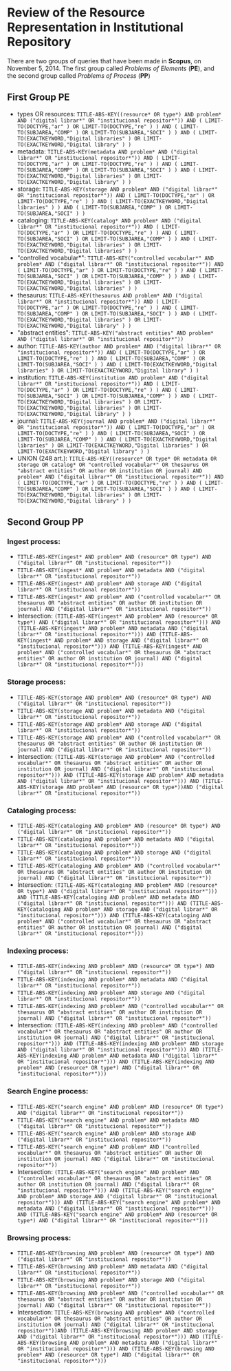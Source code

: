 Review of the Resource Representation in Institutional Repository
========

There are two groups of queries that have been made in **Scopus**, on November 5, 2014. The first group called *Problems of Elements* (**PE**), and the second group called *Problems of Process* (**PP**)


First Group PE
--------

* types OR resources:
	`TITLE-ABS-KEY((resource* OR type*) AND problem* AND ("digital librar*" OR "institucional repositor*")) AND ( LIMIT-TO(DOCTYPE,"ar" ) OR LIMIT-TO(DOCTYPE,"re" ) ) AND ( LIMIT-TO(SUBJAREA,"COMP" ) OR LIMIT-TO(SUBJAREA,"SOCI" ) ) AND ( LIMIT-TO(EXACTKEYWORD,"Digital libraries" ) OR LIMIT-TO(EXACTKEYWORD,"Digital library" ) )`
* metadata:
	`TITLE-ABS-KEY(metadata AND problem* AND ("digital librar*" OR "institucional repositor*")) AND ( LIMIT-TO(DOCTYPE,"ar" ) OR LIMIT-TO(DOCTYPE,"re" ) ) AND ( LIMIT-TO(SUBJAREA,"COMP" ) OR LIMIT-TO(SUBJAREA,"SOCI" ) ) AND ( LIMIT-TO(EXACTKEYWORD,"Digital libraries" ) OR LIMIT-TO(EXACTKEYWORD,"Digital library" ) )`
* storage:
	`TITLE-ABS-KEY(storage AND problem* AND ("digital librar*" OR "institucional repositor*")) AND ( LIMIT-TO(DOCTYPE,"ar" ) OR LIMIT-TO(DOCTYPE,"re" ) ) AND ( LIMIT-TO(EXACTKEYWORD,"Digital libraries" ) ) AND ( LIMIT-TO(SUBJAREA,"COMP" ) OR LIMIT-TO(SUBJAREA,"SOCI" ) )`
* cataloging:
	`TITLE-ABS-KEY(catalog* AND problem* AND ("digital librar*" OR "institucional repositor*")) AND ( LIMIT-TO(DOCTYPE,"ar" ) OR LIMIT-TO(DOCTYPE,"re" ) ) AND ( LIMIT-TO(SUBJAREA,"SOCI" ) OR LIMIT-TO(SUBJAREA,"COMP" ) ) AND ( LIMIT-TO(EXACTKEYWORD,"Digital libraries" ) OR LIMIT-TO(EXACTKEYWORD,"Digital libraries" ) )`
* "controlled vocabular*":
	`TITLE-ABS-KEY("controlled vocabular*" AND problem* AND ("digital librar*" OR "institucional repositor*")) AND ( LIMIT-TO(DOCTYPE,"ar" ) OR LIMIT-TO(DOCTYPE,"re" ) ) AND ( LIMIT-TO(SUBJAREA,"SOCI" ) OR LIMIT-TO(SUBJAREA,"COMP" ) ) AND ( LIMIT-TO(EXACTKEYWORD,"Digital libraries" ) OR LIMIT-TO(EXACTKEYWORD,"Digital libraries" ) )`
* thesaurus:
	`TITLE-ABS-KEY(thesaurus AND problem* AND ("digital librar*" OR "institucional repositor*")) AND ( LIMIT-TO(DOCTYPE,"ar" ) OR LIMIT-TO(DOCTYPE,"re" ) ) AND ( LIMIT-TO(SUBJAREA,"COMP" ) OR LIMIT-TO(SUBJAREA,"SOCI" ) ) AND ( LIMIT-TO(EXACTKEYWORD,"Digital libraries" ) OR LIMIT-TO(EXACTKEYWORD,"Digital library" ) )`
* "abstract entities":
	`TITLE-ABS-KEY("abstract entities" AND problem* AND ("digital librar*" OR "institucional repositor*"))`
* author:
	`TITLE-ABS-KEY(author AND problem* AND ("digital librar*" OR "institucional repositor*")) AND ( LIMIT-TO(DOCTYPE,"ar" ) OR LIMIT-TO(DOCTYPE,"re" ) ) AND ( LIMIT-TO(SUBJAREA,"COMP" ) OR LIMIT-TO(SUBJAREA,"SOCI" ) ) AND ( LIMIT-TO(EXACTKEYWORD,"Digital libraries" ) OR LIMIT-TO(EXACTKEYWORD,"Digital library" ) )`
* institution:
	`TITLE-ABS-KEY(institution AND problem* AND ("digital librar*" OR "institucional repositor*")) AND ( LIMIT-TO(DOCTYPE,"ar" ) OR LIMIT-TO(DOCTYPE,"re" ) ) AND ( LIMIT-TO(SUBJAREA,"SOCI" ) OR LIMIT-TO(SUBJAREA,"COMP" ) ) AND ( LIMIT-TO(EXACTKEYWORD,"Digital libraries" ) OR LIMIT-TO(EXACTKEYWORD,"Digital libraries" ) OR LIMIT-TO(EXACTKEYWORD,"Digital library" ) )`
* journal:
	`TITLE-ABS-KEY(journal AND problem* AND ("digital librar*" OR "institucional repositor*")) AND ( LIMIT-TO(DOCTYPE,"ar" ) OR LIMIT-TO(DOCTYPE,"re" ) ) AND ( LIMIT-TO(SUBJAREA,"SOCI" ) OR LIMIT-TO(SUBJAREA,"COMP" ) ) AND ( LIMIT-TO(EXACTKEYWORD,"Digital libraries" ) OR LIMIT-TO(EXACTKEYWORD,"Digital libraries" ) OR LIMIT-TO(EXACTKEYWORD,"Digital library" ) )`
* UNION (248 art.):
	`TITLE-ABS-KEY((resource* OR type* OR metadata OR storage OR catalog* OR "controlled vocabular*" OR thesaurus OR "abstract entities" OR author OR institution OR journal) AND problem* AND ("digital librar*" OR "institucional repositor*")) AND ( LIMIT-TO(DOCTYPE,"ar" ) OR LIMIT-TO(DOCTYPE,"re" ) ) AND ( LIMIT-TO(SUBJAREA,"COMP" ) OR LIMIT-TO(SUBJAREA,"SOCI" ) ) AND ( LIMIT-TO(EXACTKEYWORD,"Digital libraries" ) OR LIMIT-TO(EXACTKEYWORD,"Digital library" ) )`

Second Group PP
--------

### Ingest process:

* `TITLE-ABS-KEY(ingest* AND problem* AND (resource* OR type*) AND ("digital librar*" OR "institucional repositor*"))`
* `TITLE-ABS-KEY(ingest* AND problem* AND metadata AND ("digital librar*" OR "institucional repositor*"))`
* `TITLE-ABS-KEY(ingest* AND problem* AND storage AND ("digital librar*" OR "institucional repositor*"))`
* `TITLE-ABS-KEY(ingest* AND problem* AND ("controlled vocabular*" OR thesaurus OR "abstract entities" OR author OR institution OR journal) AND ("digital librar*" OR "institucional repositor*"))`
* Intersection: `(TITLE-ABS-KEY(ingest* AND problem* AND (resource* OR type*) AND ("digital librar*" OR "institucional repositor*"))) AND (TITLE-ABS-KEY(ingest* AND problem* AND metadata AND ("digital librar*" OR "institucional repositor*"))) AND (TITLE-ABS-KEY(ingest* AND problem* AND storage AND ("digital librar*" OR "institucional repositor*"))) AND (TITLE-ABS-KEY(ingest* AND problem* AND ("controlled vocabular*" OR thesaurus OR "abstract entities" OR author OR institution OR journal) AND ("digital librar*" OR "institucional repositor*")))`

### Storage process:

* `TITLE-ABS-KEY(storage AND problem* AND (resource* OR type*) AND ("digital librar*" OR "institucional repositor*"))`
* `TITLE-ABS-KEY(storage AND problem* AND metadata AND ("digital librar*" OR "institucional repositor*"))`
* `TITLE-ABS-KEY(storage AND problem* AND storage AND ("digital librar*" OR "institucional repositor*"))`
* `TITLE-ABS-KEY(storage AND problem* AND ("controlled vocabular*" OR thesaurus OR "abstract entities" OR author OR institution OR journal) AND ("digital librar*" OR "institucional repositor*"))`
* Intersection: `(TITLE-ABS-KEY(storage AND problem* AND ("controlled vocabular*" OR thesaurus OR "abstract entities" OR author OR institution OR journal) AND ("digital librar*" OR "institucional repositor*"))) AND (TITLE-ABS-KEY(storage AND problem* AND metadata AND ("digital librar*" OR "institucional repositor*"))) AND (TITLE-ABS-KEY(storage AND problem* AND (resource* OR type*))AND ("digital librar*" OR "institucional repositor*"))`


### Cataloging process:

* `TITLE-ABS-KEY(cataloging AND problem* AND (resource* OR type*) AND ("digital librar*" OR "institucional repositor*"))`
* `TITLE-ABS-KEY(cataloging AND problem* AND metadata AND ("digital librar*" OR "institucional repositor*"))`
* `TITLE-ABS-KEY(cataloging AND problem* AND storage AND ("digital librar*" OR "institucional repositor*"))`
* `TITLE-ABS-KEY(cataloging AND problem* AND ("controlled vocabular*" OR thesaurus OR "abstract entities" OR author OR institution OR journal) AND ("digital librar*" OR "institucional repositor*"))`
* Intersection: `(TITLE-ABS-KEY(cataloging AND problem* AND (resource* OR type*) AND ("digital librar*" OR "institucional repositor*"))) AND (TITLE-ABS-KEY(cataloging AND problem* AND metadata AND ("digital librar*" OR "institucional repositor*"))) AND (TITLE-ABS-KEY(cataloging AND problem* AND storage AND ("digital librar*" OR "institucional repositor*"))) AND (TITLE-ABS-KEY(cataloging AND problem* AND ("controlled vocabular*" OR thesaurus OR "abstract entities" OR author OR institution OR journal) AND ("digital librar*" OR "institucional repositor*")))`

### Indexing process:

* `TITLE-ABS-KEY(indexing AND problem* AND (resource* OR type*) AND ("digital librar*" OR "institucional repositor*"))`
* `TITLE-ABS-KEY(indexing AND problem* AND metadata AND ("digital librar*" OR "institucional repositor*"))`
* `TITLE-ABS-KEY(indexing AND problem* AND storage AND ("digital librar*" OR "institucional repositor*"))`
* `TITLE-ABS-KEY(indexing AND problem* AND ("controlled vocabular*" OR thesaurus OR "abstract entities" OR author OR institution OR journal) AND ("digital librar*" OR "institucional repositor*"))`
* Intersection: `(TITLE-ABS-KEY(indexing AND problem* AND ("controlled vocabular*" OR thesaurus OR "abstract entities" OR author OR institution OR journal) AND ("digital librar*" OR "institucional repositor*"))) AND (TITLE-ABS-KEY(indexing AND problem* AND storage AND ("digital librar*" OR "institucional repositor*"))) AND (TITLE-ABS-KEY(indexing AND problem* AND metadata AND ("digital librar*" OR "institucional repositor*"))) AND (TITLE-ABS-KEY(indexing AND problem* AND (resource* OR type*) AND ("digital librar*" OR "institucional repositor*")))`

### Search Engine process:

* `TITLE-ABS-KEY("search engine" AND problem* AND (resource* OR type*) AND ("digital librar*" OR "institucional repositor*"))`
* `TITLE-ABS-KEY("search engine" AND problem* AND metadata AND ("digital librar*" OR "institucional repositor*"))`
* `TITLE-ABS-KEY("search engine" AND problem* AND storage AND ("digital librar*" OR "institucional repositor*"))`
* `TITLE-ABS-KEY("search engine" AND problem* AND ("controlled vocabular*" OR thesaurus OR "abstract entities" OR author OR institution OR journal) AND ("digital librar*" OR "institucional repositor*"))`
* Intersection: `(TITLE-ABS-KEY("search engine" AND problem* AND ("controlled vocabular*" OR thesaurus OR "abstract entities" OR author OR institution OR journal) AND ("digital librar*" OR "institucional repositor*"))) AND (TITLE-ABS-KEY("search engine" AND problem* AND storage AND ("digital librar*" OR "institucional repositor*"))) AND (TITLE-ABS-KEY("search engine" AND problem* AND metadata AND ("digital librar*" OR "institucional repositor*"))) AND (TITLE-ABS-KEY("search engine" AND problem* AND (resource* OR type*) AND ("digital librar*" OR "institucional repositor*")))`

### Browsing process:

* `TITLE-ABS-KEY(browsing AND problem* AND (resource* OR type*) AND ("digital librar*" OR "institucional repositor*"))`
* `TITLE-ABS-KEY(browsing AND problem* AND metadata AND ("digital librar*" OR "institucional repositor*"))`
* `TITLE-ABS-KEY(browsing AND problem* AND storage AND ("digital librar*" OR "institucional repositor*"))`
* `TITLE-ABS-KEY(browsing AND problem* AND ("controlled vocabular*" OR thesaurus OR "abstract entities" OR author OR institution OR journal) AND ("digital librar*" OR "institucional repositor*"))`
* Intersection: `TITLE-ABS-KEY(browsing AND problem* AND ("controlled vocabular*" OR thesaurus OR "abstract entities" OR author OR institution OR journal) AND ("digital librar*" OR "institucional repositor*"))AND (TITLE-ABS-KEY(browsing AND problem* AND storage AND ("digital librar*" OR "institucional repositor*"))) AND (TITLE-ABS-KEY(browsing AND problem* AND metadata AND ("digital librar*" OR "institucional repositor*"))) AND (TITLE-ABS-KEY(browsing AND problem* AND (resource* OR type*) AND ("digital librar*" OR "institucional repositor*")))`
